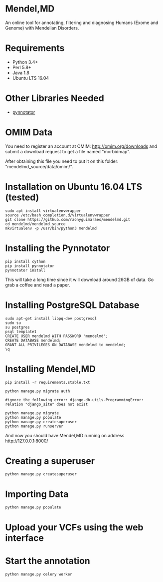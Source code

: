 # Mendel,MD
An online tool for annotating, filtering and diagnosing Humans (Exome and Genome) with Mendelian Disorders.


Requirements
============

* Python 3.4+
* Perl 5.8+
* Java 1.8
* Ubuntu LTS 16.04

Other Libraries Needed
======================

* [pynnotator](https://github.com/raonyguimaraes/pynnotator)


OMIM Data
=========

You need to register an account at OMIM: http://omim.org/downloads and submit a download request to get a file named "morbidmap".

After obtaining this file you need to put it on this folder: "mendelmd_source/data/omim/".

Installation on Ubuntu 16.04 LTS (tested)
=========================================
    sudo apt install virtualenvwrapper
    source /etc/bash_completion.d/virtualenvwrapper
    git clone https://github.com/raonyguimaraes/mendelmd.git
    cd mendelmd/mendelmd_source
    mkvirtualenv -p /usr/bin/python3 mendelmd


Installing the Pynnotator
========================

    pip install cython
    pip install pynnotator
    pynnotator install

This will take a long time since it will download around 26GB of data. Go grab a coffee and read a paper.

Installing PostgreSQL Database
==============================

    sudo apt-get install libpq-dev postgresql
    sudo su
    su postgres
    psql template1
    CREATE USER mendelmd WITH PASSWORD 'mendelmd';
    CREATE DATABASE mendelmd;
    GRANT ALL PRIVILEGES ON DATABASE mendelmd to mendelmd;
    \q


Installing Mendel,MD
====================

    pip install -r requirements.stable.txt

    python manage.py migrate auth
    
    #ignore the following error: django.db.utils.ProgrammingError: relation "django_site" does not exist

    python manage.py migrate
    python manage.py populate
    python manage.py createsuperuser
    python manage.py runserver

And now you should have Mendel,MD running on address http://127.0.0.1:8000/

Creating a superuser
====================

    python manage.py createsuperuser

Importing Data
==============

    python manage.py populate

Upload your VCFs using the web interface
========================================

Start the annotation
====================

    python manage.py celery worker
